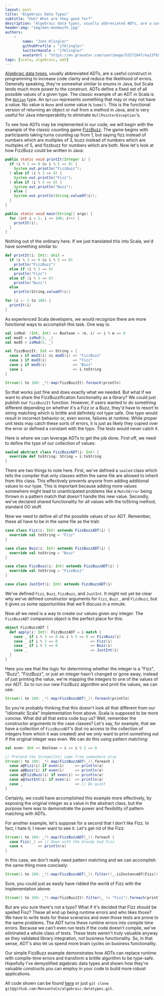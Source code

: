 ```yaml
---
layout: post
title: "Algebraic Data Types"
subtitle: "Huh? What are they good for?"
description: "Algebraic data types, usually abbreviated ADTs, are a useful construct to know how to use."
header-img: "img/mon-monmouth.jpg"
authors:
    -
        name: "John Klingler"
        githubProfile : "jfklingler"
        twitterHandle : "jfklingler"
        avatarUrl : "https://en.gravatar.com/userimage/53272847/ea13fb59ab7158db2518972472255f90.jpg"
tags: [scala, algebraic, adt]
---
```

[Algebraic data types](https://en.wikipedia.org/wiki/Algebraic_data_type), usually abbreviated ADTs, are a useful construct in programming to increase code clarity and reduce the likelihood of errors. Generally speaking, they're somewhat similar to enums in Java, but Scala lends much more power to the construct. ADTs define a fixed set of all possible values of a given type. The classic example of an ADT in Scala is the [`Option`](http://www.scala-lang.org/api/current/index.html#scala.Option) type. An `Option` represents something that may or may not have a value. No value is `None` and some value is `Some()`. This is the functional version of returning an object or null from a method in Java, and is very useful for Java interoperability to eliminate `NullPointerException`'s.

To see how ADTs may be implemented in our code, we will begin with the example of the classic counting game [FizzBuzz](https://en.wikipedia.org/wiki/Fizz_buzz). The game begins with participants taking turns counting up from 1, but saying fizz instead of numbers which are multiples of 3, buzz instead of numbers which are multiples of 5, and fizzbuzz for numbers which are both. Now let's look at how FizzBuzz could be written in Java:

```java
public static void printIt(Integer i) {
  if (i % 3 == 0 && i % 5 == 0) {
    System.out.println("FizzBuzz");
  } else if (i % 3 == 0) {
    System.out.println("Fizz");
  } else if (i % 5 == 0) {
    System.out.println("Buzz");
  } else {
    System.out.println(String.valueOf(i));
  }
}

public static void main(String[] args) {
  for (int i = 1; i <= 100; i++) {
    printIt(i);
  }
}
```

Nothing out of the ordinary here. If we just translated this into Scala, we'd have something similar to:

```scala
def printIt(i: Int): Unit =
  if (i % 3 == 0 && i % 5 == 0)
    println("FizzBuzz")
  else if (i % 3 == 0)
    println("Fizz")
  else if (i % 5 == 0)
    println("Buzz")
  else
    println(String.valueOf(i))

for (i <- 1 to 100) {
  printIt(i)
}
```

As experienced Scala developers, we would recognize there are more functional ways to accomplish this task. One way is: 

```scala
val isMod: (Int, Int) => Boolean = (m, i) => i % m == 0
val mod3 = isMod(3, _)
val mod5 = isMod(5, _)

val fizzBuzzIt: Int => String = {
  case i if mod3(i) && mod5(i) => "FizzBuzz"
  case i if mod3(i)            => "Fizz"
  case i if mod5(i)            => "Buzz"
  case i                       => i.toString
}

Stream(1 to 100: _*).map(fizzBuzzIt).foreach(println)
```

So that works just fine and does exactly what we needed. But what if we want to share the FizzBuzzification functionality as a library? We could just publish our `fizzBuzzIt` function. However, if users wanted to do something different depending on whether it's a Fizz or a Buzz, they'd have to resort to string matching which is brittle and definitely not type safe. One typo would result in incorrect behavior or, even worse, failures at runtime. While proper unit tests may catch these sorts of errors, it is just as likely they copied over the error or defined a constant with the typo. The tests would never catch it.

Here is where we can leverage ADTs to get the job done. First off, we need to define the type of our collection of values:

```scala
sealed abstract class FizzBuzzADT(i: Int) {
  override def toString: String = i.toString
}
```

There are two things to note here. First, we've defined a `sealed` class which tells the compiler that only classes within the same file are allowed to inherit from this class. This effectively prevents anyone from adding additional values to our type. This is important because adding more values somewhere might lead to unanticipated problems like a `MatchError` being thrown in a pattern match that doesn't handle this new value. Secondly, we've declared shared functionality for all values with the toString method, standard OO stuff.

Now we need to define all of the possible values of our ADT. Remember, these all have to be in the same file as the trait:

```scala
case class Fizz(i: Int) extends FizzBuzzADT(i) {
  override val toString = "Fizz"
}

case class Buzz(i: Int) extends FizzBuzzADT(i) {
  override val toString = "Buzz"
}

case class FizzBuzz(i: Int) extends FizzBuzzADT(i) {
  override val toString = "FizzBuzz"
}

case class JustInt(i: Int) extends FizzBuzzADT(i)
```

We've defined `Fizz`, `Buzz`, `FizzBuzz`, and `JustInt`. It might not yet be clear why we've defined constructor arguments for `Fizz`, `Buzz`
, and `FizzBuzz`, but it gives us some opportunities that we'll discuss in a minute.

Now all we need is a way to create our values given any integer. The `FizzBuzzADT` companion object is the perfect place for this:

```scala
object FizzBuzzADT {
  def apply(i: Int): FizzBuzzADT = i match {
    case _ if i % 3 == 0 && i % 5 == 0 => FizzBuzz(i)
    case _ if i % 3 == 0               => Fizz(i)
    case _ if i % 5 == 0               => Buzz(i)
    case _                             => JustInt(i)
  }
}
```

Here you see that the logic for determining whether the integer is a "Fizz", "Buzz", "FizzBuzz", or just an integer hasn't changed or gone away; instead of just printing the value, we're mapping the integers to one of the values of our ADT. So to run our new FizzBuzz algorithm and print the values, we can use:

```scala
Stream(1 to 100: _*).map(FizzBuzzADT(_)).foreach(println)
```

So you're probably thinking that this doesn't look all that different from our "idiomatic Scala" implementation from above. Scala is supposed to be more concise. What did all that extra code buy us? Well, remember the constructor arguments to the case classes? Let's say, for example, that we have a collection of `FizzBuzzADT`'s (but no access to the collection of integers from which it was created) and we only want to print something out if the original integer was even. We can do this using pattern matching:

```scala
val even: Int => Boolean = i => i % 2 == 0

// Pretend the Stream[Int] came from somewhere else
Stream(1 to 100: _*).map(FizzBuzzADT(_)).foreach {
  case a@Fizz(i) if even(i)     => println(a)
  case a@Buzz(i) if even(i)     => println(a)
  case a@FizzBuzz(i) if even(i) => println(a)
  case a@JustInt(i) if even(i)  => println(a)
  case _                        => // Be quiet
}
```

Certainly, we could have accomplished this example more effectively, by exposing the original integer as a value in the abstract class, but the purpose here was to demonstrate the power and flexibility of pattern matching with ADTs.

For another example, let's suppose for a second that I don't like Fizz. In fact, I hate it; I never want to see it. Let's get rid of the Fizz:

```scala
Stream(1 to 100: _*).map(FizzBuzzADT(_)).foreach {
  case Fizz(_) => // Down with the bloody bad Fizz
  case x       => println(x)
}
```
In this case, we don't really need pattern matching and we can accomplish the same thing more concisely:

```scala
Stream(1 to 100: _*).map(FizzBuzzADT(_)).filter(!_.isInstanceOf[Fizz]).foreach(println)
```

Sure, you could just as easily have ridded the world of Fizz with the implementation above:

```scala
Stream(1 to 100: _*).map(fizzBuzzIt).filter(_ != "Fizz").foreach(println)
```

But are you sure there's not a typo? What if it's decided that Fizz should be spelled Fisz? These all end up being runtime errors and who likes those? We have to write tests for these scenarios and even those tests are prone to the same problems. The ADT turns these runtime errors into compile time errors. Because we can't even run tests if the code doesn't compile, we've eliminated a whole class of tests. These tests weren't truly valuable anyway as they validated library integration, not business functionality. So, in that sense, ADT's also let us spend more brain cycles on business functionality.

Our simple FizzBuzz example demonstrates how ADTs can replace runtime with compile-time errors and transform a brittle algorithm to be type-safe. Hopefully I've demystified algebraic data types and shown how they're valuable constructs you can employ in your code to build more robust applications.

All code shown can be found [here](https://github.com/MonsantoCo/algebraic-datatypes) or just `git clone git@github.com:MonsantoCo/algebraic-datatypes.git`.
